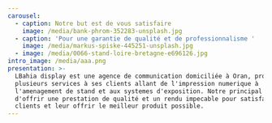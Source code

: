 ```yaml
---
carousel:
  - caption: Notre but est de vous satisfaire
    image: /media/bank-phrom-352283-unsplash.jpg
  - caption: 'Pour une garantie de qualité et de professionnalisme '
    image: /media/markus-spiske-445251-unsplash.jpg
  - image: /media/0066-stand-loire-bretagne-e696126.jpg
intro_image: /media/aaa.png
presentation: >-
  LBahia display est une agence de communication domiciliée à Oran, proposant
  plusieurs services à ses clients allant de l'impression numerique à
  l'amenagement de stand et aux systemes d'exposition. Notre principal but et
  d'offrir une prestation de qualité et un rendu impecable pour satisfaire nos
  clients et leur offrir le meilleur produit possible.
---
```


